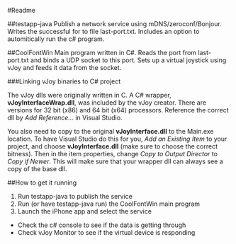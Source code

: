 #Readme

##testapp-java
Publish a network service using mDNS/zeroconf/Bonjour. 
Writes the successful for to file last-port.txt.
Includes an option to automitically run the c# program.

##CoolFontWin 
Main program written in C\#. 
Reads the port from last-port.txt and binds a UDP socket to this port.
Sets up a virtual joystick using vJoy and feeds it data from the socket.

###Linking vJoy binaries to C\# project

The vJoy dlls were originally written in C.
A C# wrapper, **vJoyInterfaceWrap.dll**, was included by the vJoy creator. 
There are versions for 32 bit (x86) and 64 bit (x64) processors. 
Reference the correct dll by *Add Reference...* in Visual Studio.

You also need to copy to the original **vJoyInterface.dll** to the Main.exe location. 
To have Visual Studio do this for you, *Add an Existing Item* to your project, and choose **vJoyInterface.dll** (make sure to choose the correct bitness). 
Then in the item properties, change *Copy to Output Director* to *Copy if Newer*. 
This will make sure that your wrapper dll can always see a copy of the base dll.

##How to get it running

1. Run testapp-java to publish the service
2. Run (or have testapp-java run) the CoolFontWin main program
3. Launch the iPhone app and select the service
  * Check the c# console to see if the data is getting through
  * Check vJoy Monitor to see if the virtual device is responding

